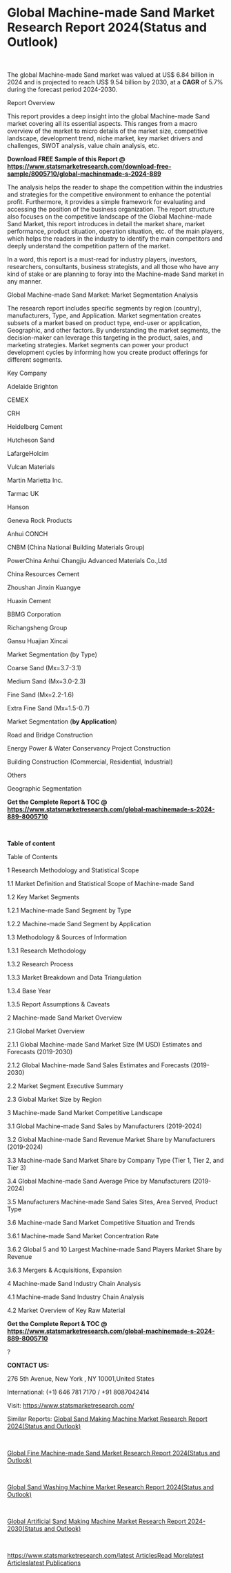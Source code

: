 <h1>Global Machine-made Sand Market Research Report 2024(Status and Outlook)</h1><br/><p>The global Machine-made Sand market was valued at US$ 6.84 billion in 2024 and is projected to reach US$ 9.54 billion by 2030, at a <strong>CAGR</strong> of 5.7% during the forecast period 2024-2030.</p>
 
 
 
 <p>Report Overview</p>
 
 
 
 <p>This report provides a deep insight into the global Machine-made Sand market covering all its essential aspects. This ranges from a macro overview of the market to micro details of the market size, competitive landscape, development trend, niche market, key market drivers and challenges, SWOT analysis, value chain analysis, etc.</p>
 
 
 
 <p><strong>Download FREE Sample of this Report @ <a href="https://www.statsmarketresearch.com/download-free-sample/8005710/global-machinemade-s-2024-889">https://www.statsmarketresearch.com/download-free-sample/8005710/global-machinemade-s-2024-889</a></strong></p>
 
 
 
 <p>The analysis helps the reader to shape the competition within the industries and strategies for the competitive environment to enhance the potential profit. Furthermore, it provides a simple framework for evaluating and accessing the position of the business organization. The report structure also focuses on the competitive landscape of the Global Machine-made Sand Market, this report introduces in detail the market share, market performance, product situation, operation situation, etc. of the main players, which helps the readers in the industry to identify the main competitors and deeply understand the competition pattern of the market.</p>
 
 
 
 <p>In a word, this report is a must-read for industry players, investors, researchers, consultants, business strategists, and all those who have any kind of stake or are planning to foray into the Machine-made Sand market in any manner.</p>
 
 
 
 <p>Global Machine-made Sand Market: Market Segmentation Analysis</p>
 
 
 
 <p>The research report includes specific segments by region (country), manufacturers, Type, and Application. Market segmentation creates subsets of a market based on product type, end-user or application, Geographic, and other factors. By understanding the market segments, the decision-maker can leverage this targeting in the product, sales, and marketing strategies. Market segments can power your product development cycles by informing how you create product offerings for different segments.</p>
 
 
 
 <p>Key Company</p>
 
 
 
 <p>Adelaide Brighton</p>
 
 
 
 <p>CEMEX</p>
 
 
 
 <p>CRH</p>
 
 
 
 <p>Heidelberg Cement</p>
 
 
 
 <p>Hutcheson Sand</p>
 
 
 
 <p>LafargeHolcim</p>
 
 
 
 <p>Vulcan Materials</p>
 
 
 
 <p>Martin Marietta Inc.</p>
 
 
 
 <p>Tarmac UK</p>
 
 
 
 <p>Hanson</p>
 
 
 
 <p>Geneva Rock Products</p>
 
 
 
 <p>Anhui CONCH</p>
 
 
 
 <p>CNBM (China National Building Materials Group)</p>
 
 
 
 <p>PowerChina Anhui Changjiu Advanced Materials Co.,Ltd</p>
 
 
 
 <p>China Resources Cement</p>
 
 
 
 <p>Zhoushan Jinxin Kuangye</p>
 
 
 
 <p>Huaxin Cement</p>
 
 
 
 <p>BBMG Corporation</p>
 
 
 
 <p>Richangsheng Group</p>
 
 
 
 <p>Gansu Huajian Xincai</p>
 
 
 
 <p>Market Segmentation (by Type)</p>
 
 
 
 <p>Coarse Sand (Mx=3.7-3.1)</p>
 
 
 
 <p>Medium Sand (Mx=3.0-2.3)</p>
 
 
 
 <p>Fine Sand (Mx=2.2-1.6)</p>
 
 
 
 <p>Extra Fine Sand (Mx=1.5-0.7)</p>
 
 
 
 <p>Market Segmentation (<strong>by Application</strong>)</p>
 
 
 
 <p>Road and Bridge Construction</p>
 
 
 
 <p>Energy Power & Water Conservancy Project Construction</p>
 
 
 
 <p>Building Construction (Commercial, Residential, Industrial)</p>
 
 
 
 <p>Others</p>
 
 
 
 <p>Geographic Segmentation</p>
 
 
 
 <div><b>Get the Complete Report & TOC @ <a href="https://www.statsmarketresearch.com/global-machinemade-s-2024-889-8005710">https://www.statsmarketresearch.com/global-machinemade-s-2024-889-8005710</a></b></div>
 
 
 
 <p><br />
 
 <b>Table of content</b></p>
 
 
 
 <p>Table of Contents<br />
 
 1 Research Methodology and Statistical Scope<br />
 
 1.1 Market Definition and Statistical Scope of Machine-made Sand<br />
 
 1.2 Key Market Segments<br />
 
 1.2.1 Machine-made Sand Segment by Type<br />
 
 1.2.2 Machine-made Sand Segment by Application<br />
 
 1.3 Methodology & Sources of Information<br />
 
 1.3.1 Research Methodology<br />
 
 1.3.2 Research Process<br />
 
 1.3.3 Market Breakdown and Data Triangulation<br />
 
 1.3.4 Base Year<br />
 
 1.3.5 Report Assumptions & Caveats<br />
 
 2 Machine-made Sand Market Overview<br />
 
 2.1 Global Market Overview<br />
 
 2.1.1 Global Machine-made Sand Market Size (M USD) Estimates and Forecasts (2019-2030)<br />
 
 2.1.2 Global Machine-made Sand Sales Estimates and Forecasts (2019-2030)<br />
 
 2.2 Market Segment Executive Summary<br />
 
 2.3 Global Market Size by Region<br />
 
 3 Machine-made Sand Market Competitive Landscape<br />
 
 3.1 Global Machine-made Sand Sales by Manufacturers (2019-2024)<br />
 
 3.2 Global Machine-made Sand Revenue Market Share by Manufacturers (2019-2024)<br />
 
 3.3 Machine-made Sand Market Share by Company Type (Tier 1, Tier 2, and Tier 3)<br />
 
 3.4 Global Machine-made Sand Average Price by Manufacturers (2019-2024)<br />
 
 3.5 Manufacturers Machine-made Sand Sales Sites, Area Served, Product Type<br />
 
 3.6 Machine-made Sand Market Competitive Situation and Trends<br />
 
 3.6.1 Machine-made Sand Market Concentration Rate<br />
 
 3.6.2 Global 5 and 10 Largest Machine-made Sand Players Market Share by Revenue<br />
 
 3.6.3 Mergers & Acquisitions, Expansion<br />
 
 4 Machine-made Sand Industry Chain Analysis<br />
 
 4.1 Machine-made Sand Industry Chain Analysis<br />
 
 4.2 Market Overview of Key Raw Material</p>
 
 
 
 <div><b>Get the Complete Report & TOC @ <a href="https://www.statsmarketresearch.com/global-machinemade-s-2024-889-8005710">https://www.statsmarketresearch.com/global-machinemade-s-2024-889-8005710</a></b></div>
 
 
 
 <p>? </p>
 
 
 
 <p><b>CONTACT US:</b><br />
 
 276 5th Avenue, New York , NY 10001,United States<br />
 
 International: (+1) 646 781 7170 / +91 8087042414<br />
 
 Visit: <a href="https://www.statsmarketresearch.com/">https://www.statsmarketresearch.com/</a><br />
 
 Similar Reports: <a href="https://www.statsmarketresearch.com/global-machinemade-s-2024-889-8005710">Global Sand Making Machine Market Research Report 2024(Status and Outlook)</a><br />
 
 <br />
 
 <a href="https://www.statsmarketresearch.com/global-machinemade-s-2024-889-8005710">Global Fine Machine-made Sand Market Research Report 2024(Status and Outlook)</a><br />
 
 <br />
 
 <a href="https://www.statsmarketresearch.com/global-machinemade-s-2024-889-8005710">Global Sand Washing Machine Market Research Report 2024(Status and Outlook)</a><br />
 
 <br />
 
 <a href="https://www.statsmarketresearch.com/global-machinemade-s-2024-889-8005710">Global Artificial Sand Making Machine Market Research Report 2024-2030(Status and Outlook)</a><br />
 
 <br />
 
 <a href="https://gyeongbokgung.com">https://www.statsmarketresearch.com/</a><a href="https://hallyeomaritime.com">latest Articles</a><a href="https://jingwansa.com">Read More</a><a href="https://nguoiviet.jp/">latest Articles</a><a href="https://www.intelmarketresearch.com/">latest Publications</a></p>